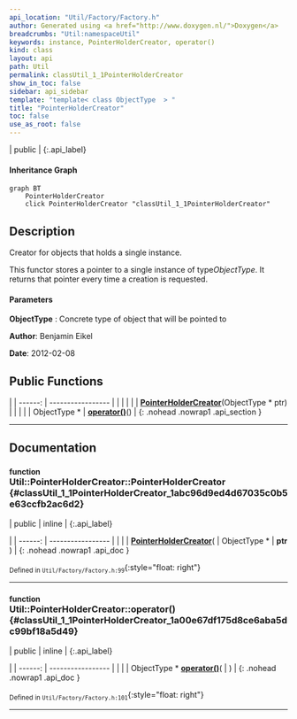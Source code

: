 ```yaml
---
api_location: "Util/Factory/Factory.h"
author: Generated using <a href="http://www.doxygen.nl/">Doxygen</a>
breadcrumbs: "Util:namespaceUtil"
keywords: instance, PointerHolderCreator, operator()
kind: class
layout: api
path: Util
permalink: classUtil_1_1PointerHolderCreator
show_in_toc: false
sidebar: api_sidebar
template: "template< class ObjectType  > "
title: "PointerHolderCreator"
toc: false
use_as_root: false
---
```


| public |
{:.api_label}

#### Inheritance Graph

```mermaid
graph BT
	PointerHolderCreator
	click PointerHolderCreator "classUtil_1_1PointerHolderCreator"
```

## Description

Creator for objects that holds a single instance.

This functor stores a pointer to a single instance of type*ObjectType*. It returns that pointer every time a creation is requested.


#### Parameters
**ObjectType**
:  Concrete type of object that will be pointed to





**Author**: Benjamin Eikel



**Date**: 2012-02-08





## Public Functions

|
| ------: | ----------------- |
|  | |
|  | **[PointerHolderCreator](#classUtil_1_1PointerHolderCreator_1abc96d9ed4d67035c0b5e63ccfb2ac6d2)**(ObjectType * ptr) |
|  | |
| ObjectType * | **[operator()](#classUtil_1_1PointerHolderCreator_1a00e67df175d8ce6aba5dc99bf18a5d49)**() |
{: .nohead .nowrap1 .api_section }


-------------------------------------------------------------------

## Documentation

### <small>function</small><br/> Util::PointerHolderCreator::PointerHolderCreator {#classUtil_1_1PointerHolderCreator_1abc96d9ed4d67035c0b5e63ccfb2ac6d2}

| public | inline |
{:.api_label}

|
| ------: | ----------------- |
|  |
|  **[PointerHolderCreator](#classUtil_1_1PointerHolderCreator_1abc96d9ed4d67035c0b5e63ccfb2ac6d2)**( | ObjectType * | **ptr** ) |
{: .nohead .nowrap1 .api_doc }





<sub>Defined in `Util/Factory/Factory.h:99`</sub>{:style="float: right"}

-------------------------------------------------------------------

### <small>function</small><br/> Util::PointerHolderCreator::operator() {#classUtil_1_1PointerHolderCreator_1a00e67df175d8ce6aba5dc99bf18a5d49}

| public | inline |
{:.api_label}

|
| ------: | ----------------- |
|  |
| ObjectType * **[operator()](#classUtil_1_1PointerHolderCreator_1a00e67df175d8ce6aba5dc99bf18a5d49)**( |  ) |
{: .nohead .nowrap1 .api_doc }





<sub>Defined in `Util/Factory/Factory.h:101`</sub>{:style="float: right"}

-------------------------------------------------------------------

